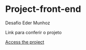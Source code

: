 # Project-front-end
 Desafio Eder Munhoz

Link para conferir o projeto

<a href="https://project-front-end.vercel.app/" target="_blank">Access the project</a>
